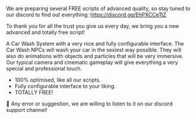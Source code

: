 We are preparing several FREE scripts of advanced quality, so stay tuned to our discord to find out everything: https://discord.gg/EhPXCCeTtZ

To thank you for all the trust you give us every day, we bring you a new advanced and totally free script!

A Car Wash System with a very nice and fully configurable interface. The Car Wash NPCs will wash your car in the sexiest way possible. They will also do animations with objects and particles that will be very immersive. Our typical camera and cinematic gameplay will give everything a very special and professional touch.

- 100% optimised, like all our scripts.
- Fully configurable interface to your liking.
- TOTALLY FREE! 

💜 Any error or suggestion, we are willing to listen to it on our discord support channel!
